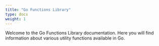 ```yaml
---
title: "Go Functions Library"
type: docs
weight: 1
---
```


Welcome to the Go Functions Library documentation. Here you will find information about various utility functions available in Go.
